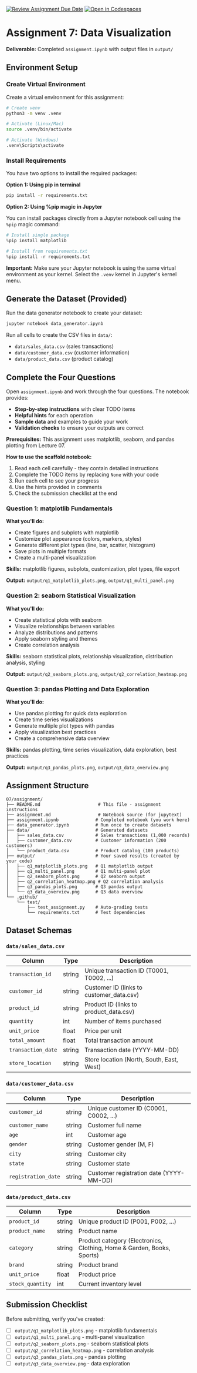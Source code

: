 [![Review Assignment Due Date](https://classroom.github.com/assets/deadline-readme-button-22041afd0340ce965d47ae6ef1cefeee28c7c493a6346c4f15d667ab976d596c.svg)](https://classroom.github.com/a/hbukmS0M)
[![Open in Codespaces](https://classroom.github.com/assets/launch-codespace-2972f46106e565e64193e422d61a12cf1da4916b45550586e14ef0a7c637dd04.svg)](https://classroom.github.com/open-in-codespaces?assignment_repo_id=21367595)
# Assignment 7: Data Visualization

**Deliverable:** Completed `assignment.ipynb` with output files in `output/`

## Environment Setup

### Create Virtual Environment

Create a virtual environment for this assignment:

```bash
# Create venv
python3 -m venv .venv

# Activate (Linux/Mac)
source .venv/bin/activate

# Activate (Windows)
.venv\Scripts\activate
```

### Install Requirements

You have two options to install the required packages:

**Option 1: Using pip in terminal**
```bash
pip install -r requirements.txt
```

**Option 2: Using %pip magic in Jupyter**

You can install packages directly from a Jupyter notebook cell using the `%pip` magic command:

```python
# Install single package
%pip install matplotlib

# Install from requirements.txt
%pip install -r requirements.txt
```

**Important:** Make sure your Jupyter notebook is using the same virtual environment as your kernel. Select the `.venv` kernel in Jupyter's kernel menu.

## Generate the Dataset (Provided)

Run the data generator notebook to create your dataset:

```bash
jupyter notebook data_generator.ipynb
```

Run all cells to create the CSV files in `data/`:
- `data/sales_data.csv` (sales transactions)
- `data/customer_data.csv` (customer information)
- `data/product_data.csv` (product catalog)

## Complete the Four Questions

Open `assignment.ipynb` and work through the four questions. The notebook provides:

- **Step-by-step instructions** with clear TODO items
- **Helpful hints** for each operation
- **Sample data** and examples to guide your work
- **Validation checks** to ensure your outputs are correct

**Prerequisites:** This assignment uses matplotlib, seaborn, and pandas plotting from Lecture 07.

**How to use the scaffold notebook:**
1. Read each cell carefully - they contain detailed instructions
2. Complete the TODO items by replacing `None` with your code
3. Run each cell to see your progress
4. Use the hints provided in comments
5. Check the submission checklist at the end

### Question 1: matplotlib Fundamentals

**What you'll do:**
- Create figures and subplots with matplotlib
- Customize plot appearance (colors, markers, styles)
- Generate different plot types (line, bar, scatter, histogram)
- Save plots in multiple formats
- Create a multi-panel visualization

**Skills:** matplotlib figures, subplots, customization, plot types, file export

**Output:** `output/q1_matplotlib_plots.png`, `output/q1_multi_panel.png`

### Question 2: seaborn Statistical Visualization

**What you'll do:**
- Create statistical plots with seaborn
- Visualize relationships between variables
- Analyze distributions and patterns
- Apply seaborn styling and themes
- Create correlation analysis

**Skills:** seaborn statistical plots, relationship visualization, distribution analysis, styling

**Output:** `output/q2_seaborn_plots.png`, `output/q2_correlation_heatmap.png`

### Question 3: pandas Plotting and Data Exploration

**What you'll do:**
- Use pandas plotting for quick data exploration
- Create time series visualizations
- Generate multiple plot types with pandas
- Apply visualization best practices
- Create a comprehensive data overview

**Skills:** pandas plotting, time series visualization, data exploration, best practices

**Output:** `output/q3_pandas_plots.png`, `output/q3_data_overview.png`

## Assignment Structure

```
07/assignment/
├── README.md                      # This file - assignment instructions
├── assignment.md                  # Notebook source (for jupytext)
├── assignment.ipynb              # Completed notebook (you work here)
├── data_generator.ipynb          # Run once to create datasets
├── data/                         # Generated datasets
│   ├── sales_data.csv            # Sales transactions (1,000 records)
│   ├── customer_data.csv         # Customer information (200 customers)
│   └── product_data.csv          # Product catalog (100 products)
├── output/                       # Your saved results (created by your code)
│   ├── q1_matplotlib_plots.png   # Q1 matplotlib output
│   ├── q1_multi_panel.png        # Q1 multi-panel plot
│   ├── q2_seaborn_plots.png      # Q2 seaborn output
│   ├── q2_correlation_heatmap.png # Q2 correlation analysis
│   ├── q3_pandas_plots.png       # Q3 pandas output
│   └── q3_data_overview.png      # Q3 data overview
└── .github/
    └── test/
        ├── test_assignment.py    # Auto-grading tests
        └── requirements.txt      # Test dependencies
```

## Dataset Schemas

### `data/sales_data.csv`

| Column | Type | Description |
|--------|------|-------------|
| `transaction_id` | string | Unique transaction ID (T0001, T0002, ...) |
| `customer_id` | string | Customer ID (links to customer_data.csv) |
| `product_id` | string | Product ID (links to product_data.csv) |
| `quantity` | int | Number of items purchased |
| `unit_price` | float | Price per unit |
| `total_amount` | float | Total transaction amount |
| `transaction_date` | string | Transaction date (YYYY-MM-DD) |
| `store_location` | string | Store location (North, South, East, West) |

### `data/customer_data.csv`

| Column | Type | Description |
|--------|------|-------------|
| `customer_id` | string | Unique customer ID (C0001, C0002, ...) |
| `customer_name` | string | Customer full name |
| `age` | int | Customer age |
| `gender` | string | Customer gender (M, F) |
| `city` | string | Customer city |
| `state` | string | Customer state |
| `registration_date` | string | Customer registration date (YYYY-MM-DD) |

### `data/product_data.csv`

| Column | Type | Description |
|--------|------|-------------|
| `product_id` | string | Unique product ID (P001, P002, ...) |
| `product_name` | string | Product name |
| `category` | string | Product category (Electronics, Clothing, Home & Garden, Books, Sports) |
| `brand` | string | Product brand |
| `unit_price` | float | Product price |
| `stock_quantity` | int | Current inventory level |

## Submission Checklist

Before submitting, verify you've created:

- [ ] `output/q1_matplotlib_plots.png` - matplotlib fundamentals
- [ ] `output/q1_multi_panel.png` - multi-panel visualization
- [ ] `output/q2_seaborn_plots.png` - seaborn statistical plots
- [ ] `output/q2_correlation_heatmap.png` - correlation analysis
- [ ] `output/q3_pandas_plots.png` - pandas plotting
- [ ] `output/q3_data_overview.png` - data exploration